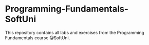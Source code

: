 # Programming-Fundamentals-SoftUni
This repository contains all labs and exercises from the Programming Fundamentals course @SoftUni.
